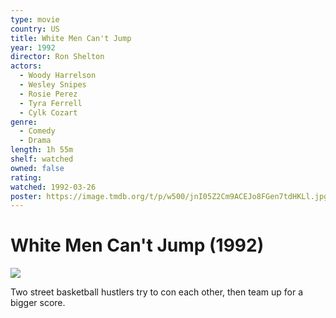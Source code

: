 ```yaml
---
type: movie
country: US
title: White Men Can't Jump
year: 1992
director: Ron Shelton
actors:
  - Woody Harrelson
  - Wesley Snipes
  - Rosie Perez
  - Tyra Ferrell
  - Cylk Cozart
genre:
  - Comedy
  - Drama
length: 1h 55m
shelf: watched
owned: false
rating:
watched: 1992-03-26
poster: https://image.tmdb.org/t/p/w500/jnI05Z2Cm9ACEJo8FGen7tdHKLl.jpg
---
```


# White Men Can't Jump (1992)

![](https://image.tmdb.org/t/p/w500/jnI05Z2Cm9ACEJo8FGen7tdHKLl.jpg)

Two street basketball hustlers try to con each other, then team up for a bigger score.